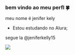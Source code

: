 ### bem vindo ao meu perfl 🍀

meu nome é jenifer kely

- Estou estudando no Alura;

segue la @jeniferkelly15

![](https://media.tenor.com/tBKkt93p75kAAAAM/dogs-funny.gif)
